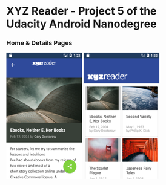 
# XYZ Reader - Project 5 of the Udacity Android Nanodegree
### Home & Details Pages
<img src="Screenshot1.png" width="200">
<img src="Screenshot2.png" width="200">

